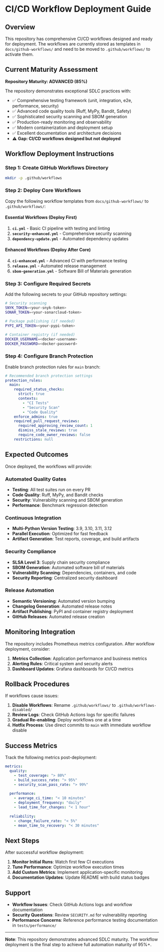 # CI/CD Workflow Deployment Guide

## Overview

This repository has comprehensive CI/CD workflows designed and ready for deployment. The workflows are currently stored as templates in `docs/github-workflows/` and need to be moved to `.github/workflows/` to activate them.

## Current Maturity Assessment

**Repository Maturity: ADVANCED (85%)**

The repository demonstrates exceptional SDLC practices with:
- ✅ Comprehensive testing framework (unit, integration, e2e, performance, security)
- ✅ Advanced code quality tools (Ruff, MyPy, Bandit, Safety)
- ✅ Sophisticated security scanning and SBOM generation
- ✅ Production-ready monitoring and observability
- ✅ Modern containerization and deployment setup
- ✅ Excellent documentation and architecture decisions
- ⚠️ **Gap: CI/CD workflows designed but not deployed**

## Workflow Deployment Instructions

### Step 1: Create GitHub Workflows Directory

```bash
mkdir -p .github/workflows
```

### Step 2: Deploy Core Workflows

Copy the following workflow templates from `docs/github-workflows/` to `.github/workflows/`:

#### Essential Workflows (Deploy First)
1. **`ci.yml`** - Basic CI pipeline with testing and linting
2. **`security-enhanced.yml`** - Comprehensive security scanning
3. **`dependency-update.yml`** - Automated dependency updates

#### Enhanced Workflows (Deploy After Core)
4. **`ci-enhanced.yml`** - Advanced CI with performance testing
5. **`release.yml`** - Automated release management
6. **`sbom-generation.yml`** - Software Bill of Materials generation

### Step 3: Configure Required Secrets

Add the following secrets to your GitHub repository settings:

```bash
# Security scanning
SNYK_TOKEN=<your-snyk-token>
SONAR_TOKEN=<your-sonarcloud-token>

# Package publishing (if needed)
PYPI_API_TOKEN=<your-pypi-token>

# Container registry (if needed)
DOCKER_USERNAME=<docker-username>
DOCKER_PASSWORD=<docker-password>
```

### Step 4: Configure Branch Protection

Enable branch protection rules for `main` branch:

```yaml
# Recommended branch protection settings
protection_rules:
  main:
    required_status_checks:
      strict: true
      contexts:
        - "CI Tests"
        - "Security Scan"
        - "Code Quality"
    enforce_admins: true
    required_pull_request_reviews:
      required_approving_review_count: 1
      dismiss_stale_reviews: true
      require_code_owner_reviews: false
    restrictions: null
```

## Expected Outcomes

Once deployed, the workflows will provide:

### Automated Quality Gates
- **Testing**: All test suites run on every PR
- **Code Quality**: Ruff, MyPy, and Bandit checks
- **Security**: Vulnerability scanning and SBOM generation
- **Performance**: Benchmark regression detection

### Continuous Integration
- **Multi-Python Version Testing**: 3.9, 3.10, 3.11, 3.12
- **Parallel Execution**: Optimized for fast feedback
- **Artifact Generation**: Test reports, coverage, and build artifacts

### Security Compliance
- **SLSA Level 3**: Supply chain security compliance
- **SBOM Generation**: Automated software bill of materials
- **Vulnerability Scanning**: Dependencies, containers, and code
- **Security Reporting**: Centralized security dashboard

### Release Automation
- **Semantic Versioning**: Automated version bumping
- **Changelog Generation**: Automated release notes
- **Artifact Publishing**: PyPI and container registry deployment
- **GitHub Releases**: Automated release creation

## Monitoring Integration

The repository includes Prometheus metrics configuration. After workflow deployment, consider:

1. **Metrics Collection**: Application performance and business metrics
2. **Alerting Rules**: Critical system and security alerts
3. **Dashboard Updates**: Grafana dashboards for CI/CD metrics

## Rollback Procedures

If workflows cause issues:

1. **Disable Workflows**: Rename `.github/workflows/` to `.github/workflows-disabled/`
2. **Review Logs**: Check GitHub Actions logs for specific failures
3. **Gradual Re-enabling**: Deploy workflows one at a time
4. **Hotfix Process**: Use direct commits to `main` with immediate workflow disable

## Success Metrics

Track the following metrics post-deployment:

```yaml
metrics:
  quality:
    - test_coverage: "> 80%"
    - build_success_rate: "> 95%"
    - security_scan_pass_rate: "> 99%"
  
  performance:
    - average_ci_time: "< 10 minutes"
    - deployment_frequency: "daily"
    - lead_time_for_changes: "< 1 hour"
  
  reliability:
    - change_failure_rate: "< 5%"
    - mean_time_to_recovery: "< 30 minutes"
```

## Next Steps

After successful workflow deployment:

1. **Monitor Initial Runs**: Watch first few CI executions
2. **Tune Performance**: Optimize workflow execution times
3. **Add Custom Metrics**: Implement application-specific monitoring
4. **Documentation Updates**: Update README with build status badges

## Support

- **Workflow Issues**: Check GitHub Actions logs and workflow documentation
- **Security Questions**: Review `SECURITY.md` for vulnerability reporting
- **Performance Concerns**: Reference performance testing documentation in `tests/performance/`

---

**Note**: This repository demonstrates advanced SDLC maturity. The workflow deployment is the final step to achieve full automation maturity of 95%+.